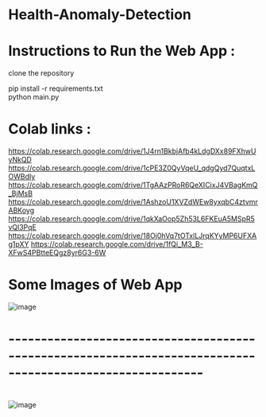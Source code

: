 # Health-Anomaly-Detection

# Instructions to Run the Web App :
clone the repository

pip install -r requirements.txt <br />
python main.py

# Colab links : 
https://colab.research.google.com/drive/1J4rn1BkbjAfb4kLdgDXx89FXhwUyNkQD
https://colab.research.google.com/drive/1cPE3Z0QyVqeU_qdgQyd7QuqtxLOWBdIy
https://colab.research.google.com/drive/1TgAAzPRoR6QeXICixJ4VBagKmQ_BjMsB
https://colab.research.google.com/drive/1AshzoU1XVZdWEw8yxqbC4ztvmrABKoyg
https://colab.research.google.com/drive/1qkXaOop5Zh53L6FKEuA5MSpR5vQl3PqE
https://colab.research.google.com/drive/18Oj0hVq7tOTxlLJrqKYyMP6UFXAg1pXY
https://colab.research.google.com/drive/1fQi_M3_B-XFwS4PBtteEQgz8yr6G3-6W

# Some Images of Web App
![image](https://user-images.githubusercontent.com/56959982/180250802-69113b35-3295-498c-b589-c100d785f756.png)
#
# ----------------------------------------------------------------------------------------------------------
#
![image](https://user-images.githubusercontent.com/56959982/180251411-8ede767d-c694-4252-91be-0318a9ebec03.png)





